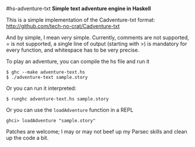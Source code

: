 #hs-adventure-txt
**Simple text adventure engine in Haskell**

This is a simple implementation of the Cadventure-txt format:
http://github.com/tech-no-crat/Cadventure-txt

And by simple, I mean *very* simple.
Currently, comments are not supported, = is not supported,
a single line of output (starting with >) is mandatory for every function,
and whitespace has to be very precise.

To play an adventure, you can compile the hs file and run it

    $ ghc --make adventure-text.hs
    $ ./adventure-text sample.story

Or you can run it interpreted:

    $ runghc adventure-text.hs sample.story

Or you can use the `loadAdventure` function in a REPL

    ghci> loadAdventure "sample.story"

Patches are welcome;
I may or may not beef up my Parsec skills
and clean up the code a bit.
